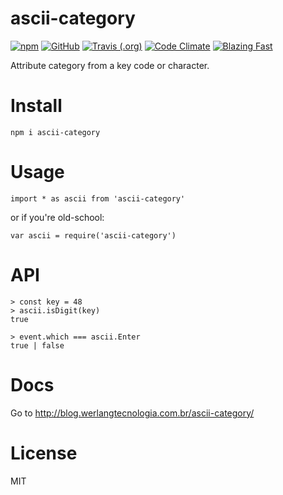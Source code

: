 # ascii-category

[![npm](https://img.shields.io/npm/v/ascii-category.svg)](https://www.npmjs.com/package/ascii-category)
[![GitHub](https://img.shields.io/github/license/awerlang/ascii-category.svg)](https://opensource.org/licenses/MIT)
[![Travis (.org)](https://img.shields.io/travis/awerlang/ascii-category.svg)](https://travis-ci.org/awerlang/ascii-category)
[![Code Climate](https://codeclimate.com/github/awerlang/ascii-category/badges/gpa.svg)](https://codeclimate.com/github/awerlang/ascii-category)
<a href="https://twitter.com/acdlite/status/974390255393505280"><img src="https://img.shields.io/badge/speed-blazing%20%F0%9F%94%A5-brightgreen.svg" alt="Blazing Fast"></a>

Attribute category from a key code or character.

# Install

```
npm i ascii-category
```

# Usage

```
import * as ascii from 'ascii-category'
```

or if you're old-school:

```
var ascii = require('ascii-category')
```

# API

```
> const key = 48
> ascii.isDigit(key)
true
```

```
> event.which === ascii.Enter
true | false
```

# Docs

Go to http://blog.werlangtecnologia.com.br/ascii-category/

# License

MIT
